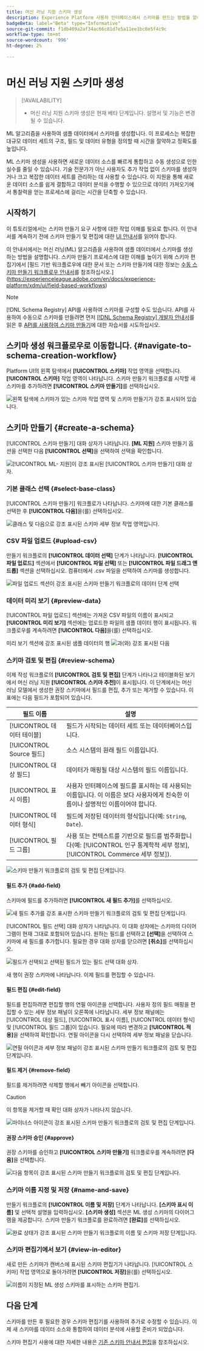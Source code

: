 ```yaml
---
title: 머신 러닝 지원 스키마 생성
description: Experience Platform 사용자 인터페이스에서 스키마를 만드는 방법을 알아봅니다.
badgeBeta: label="Beta" type="Informative"
source-git-commit: f1db409a2af34ac66c81d7e5a11ee1bc8e5f4c9c
workflow-type: tm+mt
source-wordcount: '996'
ht-degree: 2%

---
```


# 머신 러닝 지원 스키마 생성

>[!AVAILABILITY]
>
>* 머신 러닝 지원 스키마 생성은 현재 베타 단계입니다. 설명서 및 기능은 변경될 수 있습니다.

ML 알고리즘을 사용하여 샘플 데이터에서 스키마를 생성합니다. 이 프로세스는 복잡한 대규모 데이터 세트의 구조, 필드 및 데이터 유형을 정의할 때 시간을 절약하고 정확도를 높입니다.

ML 스키마 생성을 사용하면 새로운 데이터 소스를 빠르게 통합하고 수동 생성으로 인한 실수를 줄일 수 있습니다. 기술 전문가가 아닌 사용자도 추가 작업 없이 스키마를 생성하거나 크고 복잡한 데이터 세트를 관리하는 데 사용할 수 있습니다. 이 지원을 통해 새로운 데이터 소스를 쉽게 결합하고 데이터 분석을 수행할 수 있으므로 데이터 가져오기에서 통찰력을 얻는 프로세스에 걸리는 시간을 단축할 수 있습니다.

## 시작하기

이 튜토리얼에서는 스키마 만들기 요구 사항에 대한 작업 이해를 필요로 합니다. 이 안내서를 계속하기 전에 스키마 만들기 및 편집에 대한 [UI 안내서](./resources/schemas.md)를 읽어야 합니다.

이 안내서에서는 머신 러닝(ML) 알고리즘을 사용하여 샘플 데이터에서 스키마를 생성하는 방법을 설명합니다. 스키마 만들기 프로세스에 대한 이해를 높이기 위해 스키마 편집기에서 [필드 기반 워크플로우에 대한 문서 또는 스키마 만들기에 대한 정보는 [수동 스키마 만들기 워크플로우 안내서](https://experienceleague.adobe.com/en/docs/experience-platform/xdm/ui/resources/schemas#add-field-groups)를 참조하십시오.](https://experienceleague.adobe.com/en/docs/experience-platform/xdm/ui/field-based-workflows)

>[!NOTE]
>
>[!DNL Schema Registry] API를 사용하여 스키마를 구성할 수도 있습니다. API를 사용하여 수동으로 스키마를 만들려면 먼저 [[!DNL Schema Registry] 개발자 안내서](../api/getting-started.md)를 읽은 후 [API를 사용하여 스키마 만들기](../tutorials/create-schema-api.md)에 대한 자습서를 시도하십시오.

## 스키마 생성 워크플로우로 이동합니다. {#navigate-to-schema-creation-workflow}

Platform UI의 왼쪽 탐색에서 **[!UICONTROL 스키마]** 작업 영역을 선택합니다. **[!UICONTROL 스키마]** 작업 영역이 나타납니다. 스키마 만들기 워크플로를 시작할 새 스키마를 추가하려면 **[!UICONTROL 스키마 만들기]**&#x200B;를 선택하십시오.

![왼쪽 탐색에 스키마가 있는 스키마 작업 영역 및 스키마 만들기가 강조 표시되어 있습니다.](../images/ui/ml-schema-creation/schemas-workspace-create-schema.png)

## 스키마 만들기 {#create-a-schema}

[!UICONTROL 스키마 만들기] 대화 상자가 나타납니다. **[ML 지원]** 스키마 만들기 옵션을 선택한 다음 **[!UICONTROL 선택]**&#x200B;을 선택하여 선택을 확인합니다.

![[!UICONTROL ML- 지원]이 강조 표시된 [!UICONTROL 스키마 만들기] 대화 상자.](../images/ui/ml-schema-creation/use-sample-csv.png)

### 기본 클래스 선택 {#select-base-class}

[!UICONTROL 스키마 만들기] 워크플로가 나타납니다. 스키마에 대한 기본 클래스를 선택한 후 **[!UICONTROL 다음]**&#x200B;을(를) 선택하십시오.

![클래스 및 다음으로 강조 표시된 스키마 세부 정보 작업 영역입니다.](../images/ui/ml-schema-creation/select-base-class.png)

### CSV 파일 업로드 {#upload-csv}

만들기 워크플로의 **[!UICONTROL 데이터 선택]** 단계가 나타납니다. **[!UICONTROL 파일 업로드]** 섹션에서 **[!UICONTROL 파일 선택]** 또는 **[!UICONTROL 파일 드래그 앤 드롭]** 섹션을 선택하십시오. 컴퓨터에서 .csv 파일을 선택하여 스키마를 생성합니다.

![파일 업로드 섹션이 강조 표시된 스키마 만들기 워크플로의 데이터 단계 선택](../images/ui/ml-schema-creation/upload-files.png)

### 데이터 미리 보기 {#preview-data}

[!UICONTROL 파일 업로드] 섹션에는 가져온 CSV 파일의 이름이 표시되고 **[!UICONTROL 미리 보기]** 섹션에는 업로드한 파일의 샘플 데이터 행이 표시됩니다. 워크플로우를 계속하려면 **[!UICONTROL 다음]**&#x200B;을(를) 선택하십시오.

미리 보기 섹션에 강조 표시된 샘플 데이터의 행 ![과(와) 강조 표시된 다음 ](../images/ui/ml-schema-creation/preview-data.png)

### 스키마 검토 및 편집 {#review-schema}

이제 작성 워크플로의 **[!UICONTROL 검토 및 편집]** 단계가 나타나고 테이블화된 보기에서 머신 러닝 지원 **[!UICONTROL 스키마 추천]**&#x200B;이 표시됩니다. 이 단계에서는 머신 러닝 모델에서 생성한 권장 스키마에서 필드를 편집, 추가 또는 제거할 수 있습니다. 이 표에는 다음 필드가 포함되어 있습니다.

| 필드 이름 | 설명 |
|------------------|---------------------------------------------------------|
| [!UICONTROL 데이터 테이블] | 필드가 시작되는 데이터 세트 또는 데이터베이스입니다. |
| [!UICONTROL Source 필드] | 소스 시스템의 원래 필드 이름입니다. |
| [!UICONTROL 대상 필드] | 데이터가 매핑될 대상 시스템의 필드 이름입니다. |
| [!UICONTROL 표시 이름] | 사용자 인터페이스에 필드를 표시하는 데 사용되는 이름입니다. 이 이름은 보다 사용자에게 친숙한 이름이나 설명적인 이름이어야 합니다. |
| [!UICONTROL 데이터 형식] | 필드에 저장된 데이터의 형식입니다(예: `String`, `Date`). |
| [!UICONTROL 필드 그룹] | 사용 또는 컨텍스트를 기반으로 필드를 범주화합니다(예: [!UICONTROL 인구 통계학적 세부 정보], [!UICONTROL Commerce 세부 정보]). |

![스키마 만들기 워크플로의 검토 및 편집 단계입니다.](../images/ui/ml-schema-creation/schema-recommendation.png)

#### 필드 추가 {#add-field}

스키마에 필드를 추가하려면 **[!UICONTROL 새 필드 추가]**&#x200B;를 선택하십시오.

![새 필드 추가를 강조 표시한 스키마 만들기 워크플로의 검토 및 편집 단계입니다.](../images/ui/ml-schema-creation/add-new-field.png)

[!UICONTROL 필드 선택] 대화 상자가 나타납니다. 이 대화 상자에는 스키마의 다이어그램이 현재 그대로 포함되어 있습니다. 원하는 필드를 선택하고 **[선택]**&#x200B;을 선택하여 스키마에 새 필드를 추가합니다. 필요한 경우 대화 상자를 닫으려면 **[취소]**&#x200B;를 선택하십시오.

![필드가 선택되고 선택된 필드가 있는 필드 선택 대화 상자.](../images/ui/ml-schema-creation/select-field-dialog.png)

새 행이 권장 스키마에 나타납니다. 이제 필드를 편집할 수 있습니다.

#### 필드 편집 {#edit-field}

필드를 편집하려면 편집할 행의 연필 아이콘을 선택합니다. 사용자 정의 필드 매핑을 편집할 수 있는 세부 정보 패널이 오른쪽에 나타납니다. 세부 정보 패널에는 [!UICONTROL 대상 필드], [!UICONTROL 표시 이름], [!UICONTROL 데이터 형식] 및 [!UICONTROL 필드 그룹]이 있습니다. 필요에 따라 변경하고 **[!UICONTROL 적용]**&#x200B;을 선택하여 확인합니다. 연필 아이콘을 다시 선택하여 세부 정보 패널을 닫습니다.

![연필 아이콘과 세부 정보 패널이 강조 표시된 스키마 만들기 워크플로의 검토 및 편집 단계입니다.](../images/ui/ml-schema-creation/edit-field.png)

#### 필드 제거 {#remove-field}

필드를 제거하려면 삭제할 행에서 빼기 아이콘을 선택합니다.

>[!CAUTION]
>
>이 항목을 제거할 때 확인 대화 상자가 나타나지 않습니다.

![마이너스 아이콘이 강조 표시된 스키마 만들기 워크플로의 검토 및 편집 단계입니다.](../images/ui/ml-schema-creation/remove-field.png)

#### 권장 스키마 승인 {#approve}

권장 스키마를 승인하고 **[!UICONTROL 스키마 만들기]** 워크플로우를 계속하려면 **[다음]**&#x200B;을 선택합니다.

![다음 항목이 강조 표시된 스키마 만들기 워크플로의 검토 및 편집 단계입니다.](../images/ui/ml-schema-creation/next.png)

### 스키마 이름 지정 및 저장 {#name-and-save}

만들기 워크플로의 **[!UICONTROL 이름 및 저장]** 단계가 나타납니다. **[스키마 표시 이름]** 및 선택적 설명을 입력하십시오. **[스키마 생성]** 섹션은 ML 생성 스키마의 다이어그램을 제공합니다. 스키마 만들기 워크플로를 완료하려면 **[완료]**&#x200B;를 선택하십시오.

![완료 상태가 강조 표시된 스키마 만들기 워크플로의 이름 및 스키마 저장 단계입니다.](../images/ui/ml-schema-creation/name-and-save.png)

### 스키마 편집기에서 보기 {#view-in-editor}

새로 만든 스키마가 캔버스에 표시된 스키마 편집기가 나타납니다. [!UICONTROL 스키마] 작업 영역으로 돌아가려면 **[!UICONTROL 저장]**&#x200B;을(를) 선택하십시오.

![이름이 지정된 ML 생성 스키마를 표시하는 스키마 편집기.](../images/ui/ml-schema-creation/schema-editor.png)

## 다음 단계

스키마를 만든 후 필요한 경우 스키마 편집기를 사용하여 추가로 수정할 수 있습니다. 이제 새 스키마를 데이터 소스와 통합하여 데이터 분석에 사용할 준비가 되었습니다.

스키마 편집기 사용에 대한 자세한 내용은 [기존 스키마 안내서 편집](https://experienceleague.adobe.com/en/docs/experience-platform/xdm/ui/resources/schemas#edit)을 참조하십시오.
